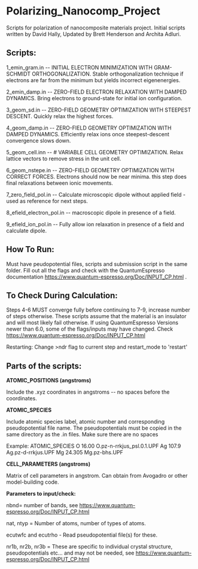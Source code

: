 # Polarizing_Nanocomp_Project
 Scripts for polarization of nanocomposite materials project. Initial scripts written by David Hally, Updated by Brett Henderson and Archita Adluri.

## Scripts:

1_emin_gram.in --  INITIAL ELECTRON MINIMIZATION WITH GRAM-SCHMIDT ORTHOGONALIZATION.
Stable orthogonalization technique if electrons are far from the minimum but yields incorrect eigenenergies.

2_emin_damp.in -- ZERO-FIELD ELECTRON RELAXATION WITH DAMPED DYNAMICS. Bring electrons to ground-state for initial ion configuration.

3_geom_sd.in -- ZERO-FIELD GEOMETRY OPTIMIZATION WITH STEEPEST DESCENT.  Quickly relax the highest forces.

4_geom_damp.in -- ZERO-FIELD GEOMETRY OPTIMIZATION WITH DAMPED DYNAMICS. Efficiently relax ions once steepest-descent convergence slows down.

5_geom_cell.inn -- # VARIABLE CELL GEOMETRY OPTIMIZATION. Relax lattice vectors to remove stress in the unit cell.

6_geom_nstepe.in -- ZERO-FIELD GEOMETRY OPTIMIZATION WITH CORRECT FORCES. Electrons should now be near minima. this step does final relaxations between ionic movements.

7_zero_field_pol.in -- Calculate microscopic dipole without applied field - used as reference for next steps.

8_efield_electron_pol.in -- macroscopic dipole in presence of a field.

9_efield_ion_pol.in -- Fully allow ion relaxation in presence of a field and calculate dipole.

## How To Run:

Must have peudopotential files, scripts and submission script in the same folder. Fill out all the flags and check with the QuantumEspresso documentation https://www.quantum-espresso.org/Doc/INPUT_CP.html .

## To Check During Calculation:

Steps 4-6 MUST converge fully before continuing to 7-9, increase number of steps otherwise. These scripts assume that the material is an insulator and will most likely fail otherwise. If using QuantumEspresso Versions newer than 6.0, some of the flags/inputs may have changed. Check https://www.quantum-espresso.org/Doc/INPUT_CP.html

Restarting:
Change >ndr flag to current step and restart_mode to 'restart'

## Parts of the scripts:

**ATOMIC_POSITIONS (angstroms)**

Include the .xyz coordinates in angstroms -- no spaces before the coordinates.

**ATOMIC_SPECIES**

Include atomic species label, atomic number and corresponding pseudopotential file name. The pseudopotentials must be copied in the same directory as the .in files. Make sure there are no spaces

Example:
ATOMIC_SPECIES
 O  16.00 O.pz-n-rrkjus_psl.0.1.UPF
 Ag 107.9 Ag.pz-d-rrkjus.UPF
 Mg 24.305 Mg.pz-bhs.UPF

**CELL_PARAMETERS (angstroms)**

Matrix of cell parameters in angstrom. Can obtain from Avogadro or other model-building code.

**Parameters to input/check:**

nbnd= number of bands, see https://www.quantum-espresso.org/Doc/INPUT_CP.html

nat, ntyp  = Number of atoms, number of types of atoms.

ecutwfc and ecutrho - Read pseudopotential file(s) for these.

nr1b, nr2b, nr3b = These are specific to individual crystal structure, pseudopotentials etc... and may not be needed, see https://www.quantum-espresso.org/Doc/INPUT_CP.html
